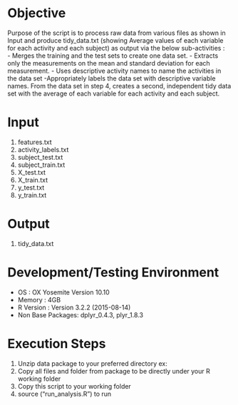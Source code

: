 # Objective 

Purpose of the script is to process raw data from various files as shown in Input and produce tidy_data.txt (showing Average values of each variable for each activity and each subject) as output via the below sub-activities :  
     - Merges the training and the test sets to create one data set.
     - Extracts only the measurements on the mean and standard deviation for each measurement.
     - Uses descriptive activity names to name the activities in the data set
     -Appropriately labels the data set with descriptive variable names. From the data set in step 4, creates a second, independent tidy data set with the average of each variable for each activity and each subject.

# Input

1. features.txt
2. activity_labels.txt
3. subject_test.txt
4. subject_train.txt
5. X_test.txt
6. X_train.txt 
7. y_test.txt
8. y_train.txt

# Output

1. tidy_data.txt

# Development/Testing Environment

+ OS : OX Yosemite Version 10.10
+ Memory : 4GB
+ R Version : Version 3.2.2 (2015-08-14)
+ Non Base Packages: dplyr_0.4.3, plyr_1.8.3  

# Execution Steps

1. Unzip data package to your preferred directory ex: <home directory>
2. Copy all files and folder from package to be directly under your R working folder
3. Copy this script  to your working folder
4. source (“run_analysis.R”) to run


